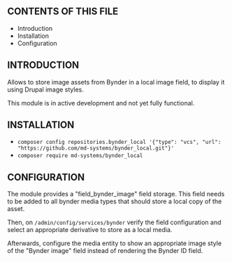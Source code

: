 CONTENTS OF THIS FILE
---------------------

 * Introduction
 * Installation
 * Configuration

INTRODUCTION
------------

 Allows to store image assets from Bynder in a local image field, to display
 it using Drupal image styles.

 This module is in active development and not yet fully functional.

INSTALLATION
------------

 * `composer config repositories.bynder_local '{"type": "vcs", "url": "https://github.com/md-systems/bynder_local.git"}'`
 * `composer require md-systems/bynder_local`

CONFIGURATION
-------------

The module provides a "field_bynder_image" field storage. This field needs to be
added to all bynder media types that should store a local copy of the asset.

Then, on `/admin/config/services/bynder` verify the field configuration and
select an appropriate derivative to store as a local media.

Afterwards, configure the media entity to show an appropriate image style of
the "Bynder image" field instead of rendering the Bynder ID field.
